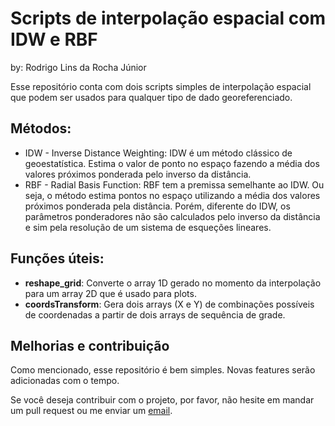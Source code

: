 # Scripts de interpolação espacial com IDW e RBF
by: Rodrigo Lins da Rocha Júnior

Esse repositório conta com dois scripts simples de interpolação espacial que podem ser usados para qualquer tipo de dado georeferenciado.

## Métodos:

* IDW - Inverse Distance Weighting: IDW é um método clássico de geoestatística. Estima o valor de ponto no espaço fazendo a média dos valores próximos ponderada pelo inverso da distância.
* RBF - Radial Basis Function: RBF tem a premissa semelhante ao IDW. Ou seja, o método estima pontos no espaço utilizando a média dos valores próximos ponderada pela distância. Porém, diferente do IDW, os parâmetros ponderadores não são calculados pelo inverso da distância e sim pela resolução de um sistema de esqueções lineares.

## Funções úteis:

* **reshape_grid**: Converte o array 1D gerado no momento da interpolação para um array 2D que é usado para plots.
* **coordsTransform**: Gera dois arrays (X e Y) de combinações possíveis de coordenadas a partir de dois arrays de sequência de grade.


## Melhorias e contribuição
Como mencionado, esse repositório é bem simples. Novas features serão adicionadas com o tempo.

Se você deseja contribuir com o projeto, por favor, não hesite em mandar um pull request ou me enviar um [email](rodrigo.lins.jr@gmail.com).




